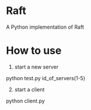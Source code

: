 # Raft
A Python implementation of Raft
# How to use
1. start a new server

python test.py  id_of_servers(1-5) 

2. start a client

python client.py 


